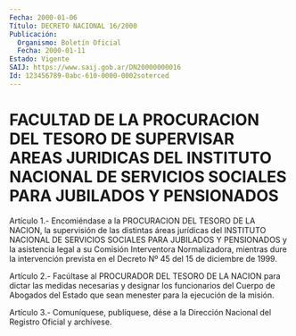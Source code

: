 ```yaml
---
Fecha: 2000-01-06
Título: DECRETO NACIONAL 16/2000
Publicación:
  Organismo: Boletín Oficial
  Fecha: 2000-01-11
Estado: Vigente
SAIJ: https://www.saij.gob.ar/DN20000000016
Id: 123456789-0abc-610-0000-0002soterced
---
```

# FACULTAD DE LA PROCURACION DEL TESORO DE SUPERVISAR AREAS JURIDICAS DEL INSTITUTO NACIONAL DE SERVICIOS SOCIALES PARA JUBILADOS Y PENSIONADOS

<a id="1"></a>
Artículo  1.- Encomiéndase a la PROCURACION DEL TESORO DE LA NACION, la supervisión  de  las  distintas  áreas  jurídicas  del  INSTITUTO NACIONAL  DE  SERVICIOS SOCIALES PARA JUBILADOS Y PENSIONADOS  y  la asistencia legal  a su Comisión Interventora Normalizadora, mientras dure la intervención  prevista  en  el  Decreto  Nº  45  del 15  de diciembre de 1999.

<a id="2"></a>
Artículo  2.-  Facúltase  al PROCURADOR DEL TESORO DE LA NACION para dictar las medidas necesarias y designar los funcionarios del Cuerpo de Abogados del Estado que  sean  menester  para  la ejecución de la misión.

<a id="3"></a>
Artículo  3.-  Comuníquese, publíquese, dése a la Dirección Nacional del Registro Oficial y archívese.